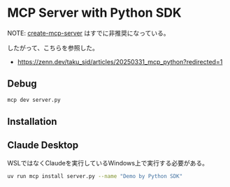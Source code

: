 # MCP Server with Python SDK

NOTE: [create-mcp-server](https://github.com/modelcontextprotocol/create-python-server) はすでに非推奨になっている。

したがって、こちらを参照した。

- https://zenn.dev/taku_sid/articles/20250331_mcp_python?redirected=1

## Debug

```sh
mcp dev server.py
```

## Installation

## Claude Desktop

WSLではなくClaudeを実行しているWindows上で実行する必要がある。

```sh
uv run mcp install server.py --name "Demo by Python SDK"
```
